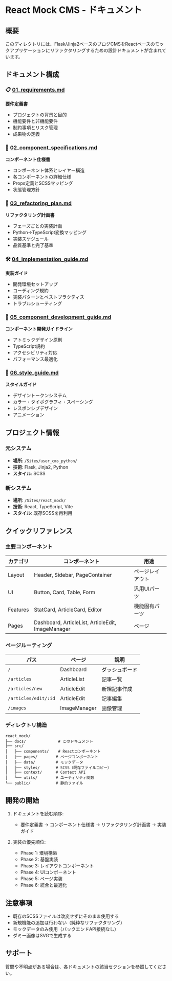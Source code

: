 # React Mock CMS - ドキュメント

## 概要
このディレクトリには、Flask/Jinja2ベースのブログCMSをReactベースのモックアプリケーションにリファクタリングするための設計ドキュメントが含まれています。

## ドキュメント構成

### 📋 [01_requirements.md](./01_requirements.md)
**要件定義書**
- プロジェクトの背景と目的
- 機能要件と非機能要件
- 制約事項とリスク管理
- 成果物の定義

### 🧩 [02_component_specifications.md](./02_component_specifications.md)
**コンポーネント仕様書**
- コンポーネント体系とレイヤー構造
- 各コンポーネントの詳細仕様
- Props定義とSCSSマッピング
- 状態管理方針

### 🔄 [03_refactoring_plan.md](./03_refactoring_plan.md)
**リファクタリング計画書**
- フェーズごとの実装計画
- Python→TypeScript変換マッピング
- 実装スケジュール
- 品質基準と完了基準

### 🛠️ [04_implementation_guide.md](./04_implementation_guide.md)
**実装ガイド**
- 開発環境セットアップ
- コーディング規約
- 実装パターンとベストプラクティス
- トラブルシューティング

### 📐 [05_component_development_guide.md](./05_component_development_guide.md)
**コンポーネント開発ガイドライン**
- アトミックデザイン原則
- TypeScript規約
- アクセシビリティ対応
- パフォーマンス最適化

### 🎨 [06_style_guide.md](./06_style_guide.md)
**スタイルガイド**
- デザイントークンシステム
- カラー・タイポグラフィ・スペーシング
- レスポンシブデザイン
- アニメーション

## プロジェクト情報

### 元システム
- **場所**: `/Sites/user_cms_python/`
- **技術**: Flask, Jinja2, Python
- **スタイル**: SCSS

### 新システム
- **場所**: `/Sites/react_mock/`
- **技術**: React, TypeScript, Vite
- **スタイル**: 既存SCSSを再利用

## クイックリファレンス

### 主要コンポーネント
| カテゴリ | コンポーネント | 用途 |
|---------|--------------|------|
| Layout | Header, Sidebar, PageContainer | ページレイアウト |
| UI | Button, Card, Table, Form | 汎用UIパーツ |
| Features | StatCard, ArticleCard, Editor | 機能固有パーツ |
| Pages | Dashboard, ArticleList, ArticleEdit, ImageManager | ページ |

### ページルーティング
| パス | ページ | 説明 |
|-----|-------|------|
| `/` | Dashboard | ダッシュボード |
| `/articles` | ArticleList | 記事一覧 |
| `/articles/new` | ArticleEdit | 新規記事作成 |
| `/articles/edit/:id` | ArticleEdit | 記事編集 |
| `/images` | ImageManager | 画像管理 |

### ディレクトリ構造
```
react_mock/
├── docs/              # このドキュメント
├── src/
│   ├── components/    # Reactコンポーネント
│   ├── pages/        # ページコンポーネント
│   ├── data/         # モックデータ
│   ├── styles/       # SCSS（既存ファイルコピー）
│   ├── context/      # Context API
│   └── utils/        # ユーティリティ関数
└── public/           # 静的ファイル
```

## 開発の開始

1. ドキュメントを読む順序:
   - 要件定義書 → コンポーネント仕様書 → リファクタリング計画書 → 実装ガイド

2. 実装の優先順位:
   - Phase 1: 環境構築
   - Phase 2: 基盤実装
   - Phase 3: レイアウトコンポーネント
   - Phase 4: UIコンポーネント
   - Phase 5: ページ実装
   - Phase 6: 統合と最適化

## 注意事項

- 既存のSCSSファイルは改変せずにそのまま使用する
- 新規機能の追加は行わない（純粋なリファクタリング）
- モックデータのみ使用（バックエンドAPI接続なし）
- ダミー画像はSVGで生成する

## サポート

質問や不明点がある場合は、各ドキュメントの該当セクションを参照してください。